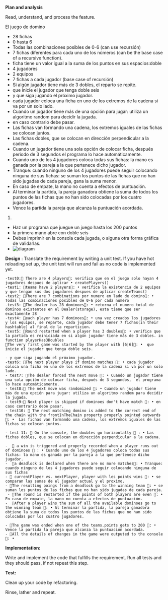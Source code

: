 **Plan and analysis**

Read, understand, and process the feature.

El juego de domino

- 28 fichas
- 0 hasta 6
- Todas las combinaciones posibles de 0-6 (can use recursión)
- 7 fichas diferentes para cada uno de los números (can be the base case of a recursive function).
- ficha tiene un valor igual a la suma de los puntos en sus espacios:doble
- 4 jugadores
- 2 equipos
- 7 fichas a cada jugador (base case of recursión)
-  Si algún jugador tiene más de 3 dobles, el reparto se repite.
- que inicie el jugador que tenga doble seis
- y que siga jugando el próximo jugador.
- cada jugador coloca una ficha en uno de los extremos de la cadena si va por un solo lado.
- Cuando un jugador tiene más de una opción para jugar: utiliza un algoritmo random para decidir la jugada.
- en caso contrario debe pasar.
- Las fichas van formando una cadena, los extremos iguales de las fichas se colocan juntos.
- Las fichas dobles, que se colocan en dirección perpendicular a la cadena.
- Cuando un jugador tiene una sola opción de colocar ficha, después periodo de 3 segundos el programa lo hace automáticamente.
- Cuando uno de los 4 jugadores coloca todas sus fichas: la mano es ganada por la pareja a la que pertenece dicho jugador.
- Tranque: cuando ninguno de los 4 jugadores puede seguir colocando ninguna de sus fichas: se suman los puntos de las fichas que no han sido jugadas de cada pareja, gana la suma menor.
- En caso de empate, la mano no cuenta a efectos de puntuación.
- Al terminar la partida, la pareja ganadora obtiene la suma de todos los puntos de las fichas que no han sido colocadas por los cuatro jugadores.
- Vence la partida la pareja que alcanza la puntuación acordada.



1.

  - Haz un programa que juegue un juego hasta los 200 puntos
  - la primera mano abre con doble seis
  - Debes imprimir en la consola cada jugada, o alguna otra forma gráfica de validarlas.
  - ![diagram](https://viewer.diagrams.net/?highlight=0000ff&edit=_blank&layers=1&nav=1&title=Prueba%20Intellisys%20D.%20Corp.drawio#R7Z1dc6M4FoZ%2FjavSF%2Bni2%2FgyTrp7t6qnqjfp6dnZmy3FyIZqjDyA43h%2B%2FUogYUCHhNgWeNOaSk2DLMsgPZKO3qOPiX27fv6Sok34GwlwPLGM4Hli300sy3Qsa8L%2BjGBfhkxtHrBKo4BHOgQ8RH9jHmjw0G0U4KwRMSckzqNNM3BBkgQv8kYYSlOya0Zbkrj5qxu0wlLAwwLFcugfUZCHPNQ0jMMH%2F8DRKuQ%2F7bv8g0e0%2BLlKyTbhvzex7GXxX%2FnxGom0ePwsRAHZ1YLsTxP7NiUkL6%2FWz7c4Znkrsq383ueOT6vnTnGS9%2FnC1J95punOloaHZz72r81pmcQTirc8M76gNeZPm%2B9FDmW7aB2jhN7Nw3wd00CTXi5Jkj%2FwSOwexdEqodcL%2Bjg4pQFPOM0jms83%2FIOcbGjoIozi4Cvaky176CynmSju5iFJo79pskj8Bv04zTkylteI8cC%2BSYMNGprijMb5JnLCrIK%2BoizncRYkjtEmix6rB16jdBUlc5LnZM0jiTf9HMXxLYlJWmSAKFaaKittHIjYokDL9NfRgl%2FH6BHH8woPkVJCijzM8pT8rFgrsrL2czwSy93PaB3FrFb9wGmAEiQyvcwP05IB4EywnMfPtSAOxBdM1jhP9zSK%2BNTjcIrKy293tZogooS1SmBOOTuI175VlfSBQHrBIewJZPX8ByCv77cxax1uyn%2FbaNLXzJtYlrnbzk05gwWuMV7mnbBmG7SIktXXIs6dcwi551nBgnZhlOMHGs6eaUcbSRpGaHrLuIAjjIIAJwU8OcpRyR%2BjZEOiJC%2Byz53TP5rLt8ZHd%2BLS97ql9%2Bbhnv6x6Gl%2BSxL6figqyhtTuHeYAT6XSeiu7K%2BzwVmgFa4XCyLeWVEwZxIKUuHHUbtN6lW1Xin5NS2vGB%2BK%2Bjsj4e7alHCwZRxsoJiLxuAbyaI8Iiz9tIzbKv5RSti1%2BpWwr6KuG0AB09c07rfJVb7f4A%2B00rPPCU1CV%2FvhoPB6dgFKqr0lmyScClzYAleainGo8AfsDMh%2Ff9zn%2Bx%2FB1v9jNvtXvHr%2B6z%2FLa0e2DUoyNinNgcI60HD0hUMq9168dMJhmj07EiVthi33JHOCUhkBPY55t%2BMYx26OY1y5E7NsAEjbclQQCYxjCllj843XZNpMeWjNOEoes01RL704L1uNpEGt99eWCQRFjl0veU6yVq5KgRas7ZScFrnbDmdxi%2F%2BzJvCa481S4IRXP0GvVuzfZLt%2BxOmVZRgfxGPRLCifrIyhW9eju96qtTplHAayrKzrdV0YZ4zW5oWj%2FJ0%2Bo2Z4AAvBNl5kGBhpKmNYfjark19L8%2Fs%2B%2BT1zGzz1R26DLRtkuLDLSnvCKLttjcWAzZppOCNzMZV1UsZFQgud%2BXIe2MCDjWIYIN9itNeADAuI3XMgoq7h8DoB4TxoNkZiwx3bsPdl5YSxsdim7K00HuPi4Y9qMwP2RkDWUUJwdhdlG8rDhZvOd%2Fxpb0NaYPd4qc3o8c1oy%2BhpR4uw8zLtS0xLpa99yqcWsd2ziFU4lW1o1gBrNFK8xFmo%2Fcpj1n1nbHNnKsvyv2fydDecBDdsXiG9I5siq2nIwVlhzwOUhYXzxGyygoMVFp4kmrshWZEExZ8OoXNqWT1V36SZm%2B7%2FzUrv49QV93%2Fy0ixu7p4bd3t%2BVz4x%2B7W3Ghu090TpCndFKi0OuQQht16KY5RHT81HgIqMJ1d4PiaVw8ZqOWwsszWhLCPbdIH5tw4FLyVkm24jIdtr4VO%2BsZRQQVD1jsc1Nw5sPxce6d83RaW%2BKs2QD7qpGbKpmQ5oOsOjblhyLsh4iAK8Q%2FtMozHCqMqaDajkyg2GPKqibxwDI2s9V%2BHdzlXwrWbX5wASoQONiUwVgyLHAVsqMXrmo3SXD6eL6zvdYh3dmVUtwEnufwgPZX2ZB7oYhhd%2BiiR2%2FI1ZElO2ROcUVahLEiqErcsUsrSKNYANUVbSN01mUFUjpWdzoXmwWsQ6b5sLufuhElahYQm6JA0rC7fLZYyvWp2x1rPGYQSYET9gKyAPJDgkOBf9BQRKSUm779bUDEYNNFV%2BWHPOgrwgDJ2AjkTFEgpt8I9nXpiQB2VYRLrW2iwJ02SLuQBXLbOU%2FlJtUokWtQYlxgOmoYESgqWIGFdWEXijEgVsHtqnJGDd0aacRlL2RY%2BExJgNYTQpw5Ey62m1KCPF6%2Bx%2BouCeKXcMFaBt0fSMT0814HmVHmWrQLsc%2FFFG3z74ShY%2FNTwXCs%2BQnZQ8YJKnwXbMadSel3freWltduNAq0QNiEhDhefFlXtC7XlRN1avWoCTPC8QHkoUHg9eQ5ywDboKMmg%2B0HLQQAwIBCT8DwcENMTSwv95SxgS%2FqESViH8e%2FIya77DCTVUCmFO9ARavx2tCYBU%2F%2BGaANmIFdObFzh6wpXyL2aWac%2FQGIyAGv9wkHQJLBuUZfUZ8OxSczEkF5Cwr4oLUD4BV8AwNkKUVY2HFkgUCSQlMW9T8UE8lKn4XX6fDOc5TrMrlOwPXmSNxnBo9DY7VKHRubJqxdFgXFA8NBYDYgEup1SFhWxoyEiU29VoQfVXEVTtYxXVahnGWYkUu5e3V90cNt3Tm%2BScavZWtf4iZVSw7zJhLHZRoqFQ1nWVnFymlAosBL7mOhtOL31LQ%2BG21OsAxm7Y%2BorF6obzHf1dQcilb22oOb6UthjcxW64xhja8l%2F7tc7bVIH70A3l2AL2KCy1A2qBFVP%2BtCo9Yi82qCotbznSdQwMTTokmoxRyegtSCsho0uM1mSMT8as78w5ZaZv12QJ7aoY15jsL%2Fcoc1V0rUXRrooRsXDGdFWIrVTr%2B%2B40Vwlon8Wv4rNwZ22fBSBFgjtCKfFZ%2BPDG%2FiFGQWnciEl%2FurE60rypKv9FnrgjPy68IVOOolgDMRIQox5f48PHLz2SYN9eI6IXiAyKxZCnwkiPO4OUE62bnreEex%2FwosI0mHUpINTSw%2Foo3LFqPTi9e7hq3zW6RUFQ9gLN2f96Ju8IhPTdA%2F8czQY85aVrovcCJff1xSIaFuXKSNeu6pXK3ne0oQoWu2tZkdZSR0Zj1vd4OWVaKuSc11rquFjQJmM4LGQDRB6OdigSWkR9tyKq3xZRhQ8ROiqkaROr2EpjJvdgTCLJogCbeorvWazgqtqfoqJ2IKGCCLnjEkRYmoiRiABk1AGJgLfbyUnRbWgiRiECUFCHI8I0LBCJZUp7y38m30NcOoc1HOPAAYmvQ9IB7bGtBfYzlzEwMRksYxUCewUYtJ0k2dIMvNLC2HjVH1BR4eqvSv0wuyYZCjweomdNiEIhpITmBem0Z%2BOhTh%2BTLQitj42OBXBy%2BsBYvHA8h1bUR0TD6m1SqpBOTfEK9dOGa4cG4%2FiR7OrnBdcYeE0bRGnO1EdeDnUB1J8UJxiLM42DCK1JEnwP2ciGfVD7Wu2gY6%2BvmEi%2FxR6b3gjeQINAvHlxrG9X%2FnDR5sVDioXB2Dr%2FWC7yU08odpsSp%2BXOPvq%2BZbvWzDHNqSdWILxyYPER5wzDtojzi6CDn6O8PBXb5Xd%2F8vdg14cjsdnNvvrx6ijtc5%2Bk3YfbXodrd02QPxFTp7UFi%2B0avbiUEvKcVxI630HaMODeLwe41Z%2FwM5EqDqw66hj4E0n1W0e%2B27MjSW3P4B%2BaVEc2%2Bu%2B3Mc4kfrUD9JIdoK%2BYli87QM12syu0gtcMS%2FMcpzjDWAIrSYqVsfYNTrbyvmx6nNF%2FnPFCO3AR%2Fk%2F4%2BQCPV4CzRRptSiH4Rp8hMAoZQ%2FpB4efTZwkMU9J9%2FZuqpnZ6suDw%2F28314zmwyBRqdksdrB5eYDnKzGbbc9uWBqe04JFsfAgjqV4FwjVBpS0OQjJiiQoro8qj1EfzgRZ12a%2FJ%2FJjTpuW6lSo428dds3aCdn9hl20hNG%2BFo03zd0P3DKtp9x12Pu5mvHpRfkEZ60VU2jOfFu%2BeCvdltPscEeEEZJi39QBQj3eqYqs1VJkp0cKCLb%2FSkJHCwj0NiVsm8NDdGq6hr%2BRALMY%2FwM%3D)
  

**Design** :
Translate the requirement by writing a unit test. If you have hot reloading set up, the unit test will run and fail as no code is implemented yet.

    -test0:🧪 There are 4 players🧪: verifica que en el juego solo hayan 4 jugadores despues de aplicar • createPlayers() 
    -test1: 🧪teams have 2 players🧪: • verifica la existencia de 2 equipos y que tengan sus dos jugadores despues de aplicar createTeams()
    -test2: 🧪There are 7 combinations por numero en lado de domino🧪: •	Todas las combinaciones posibles de 0-6 por cada numero
    -test3: 🧪The dealer has 28 dominoes🧪: • retorna el numero total de dominos existentes en el Dealer(storage), esta tiene que ser exactamente 28
    -test4: 🧪each player has 7 dominoes🧪: • una vez creados los jugadores y los equipos, se reparte, cada jugador debe tener 7 fichas(in their hashtable) al final de la reparticion.
    -test5: 🧪Round restarted when a player has 3 doubles🧪: • verifica que la partida es reiniciada en si algún jugador tiene más de 3 dobles. in function playerHas3Doubles
    🧪The very first game was started by the player with [6|6]🧪: •  que inicie el jugador que tenga doble seis.
  
    - y que siga jugando el próximo jugador.
    -test6: 🧪The next player plays if domino matches 🧪: • cada jugador coloca una ficha en uno de los extremos de la cadena si va por un solo lado.
    - test7: 🧪The dealer forced the next move 🧪: • Cuando un jugador tiene una sola opción de colocar ficha, después de 3 segundos,  el programa lo hace automáticamente.
    - test8:🧪 The next move was randomized 🧪: • Cuando un jugador tiene más de una opción para jugar: utiliza un algoritmo random para decidir la jugada.
    - test9:🧪 Next player is skipped if dominoes don't have match 🧪: • en caso contrario debe pasar.
    - test10: 🧪 The next matching domino is added to the correct end of the chain with the frontInTheChain property properly pointed outwards 🧪: •  Las fichas van formando una cadena, los extremos iguales de las fichas se colocan juntos.

    - test 11: 🧪 On the console, the doubles go horizontally 🧪 : • Las fichas dobles, que se colocan en dirección perpendicular a la cadena.
   
    -  🧪 a win is triggered and properly recorded when a player runs out of dominoes 🧪 : • Cuando uno de los 4 jugadores coloca todas sus fichas: la mano es ganada por la pareja a la que pertenece dicho jugador.
    -  🧪a deadlock is declared when there are no more matches🧪: • Tranque: cuando ninguno de los 4 jugadores puede seguir colocando ninguna de sus fichas
    - 🧪 currentPlayer vs. nextPlayer, player with les points wins 🧪: • se comparan las sumas de el jugador actual y el proximo.
    - 🧪The resulting poings from a deadlock go to the winning team 🧪: • se suman los puntos de las fichas que no han sido jugadas de cada pareja.
     - 🧪The round is restarted if the points of both players are even 🧪: • En caso de empate, la mano no cuenta a efectos de puntuación.
    -  🧪After a player wins the sum of all the available dominoes go to the winning team 🧪: • Al terminar la partida, la pareja ganadora obtiene la suma de todos los puntos de las fichas que no han sido colocadas por los cuatro jugadores.
 
    - 🧪The game was ended when one of the teams.points gets to 200 🧪: • Vence la partida la pareja que alcanza la puntuación acordada.
    - 🧪All the details of changes in the game were outputed to the console🧪: •

**Implementation:**

Write and implement the code that fulfills the requirement. Run all tests and they should pass, if not repeat this step.

**Test:**

Clean up your code by refactoring.

Rinse, lather and repeat.